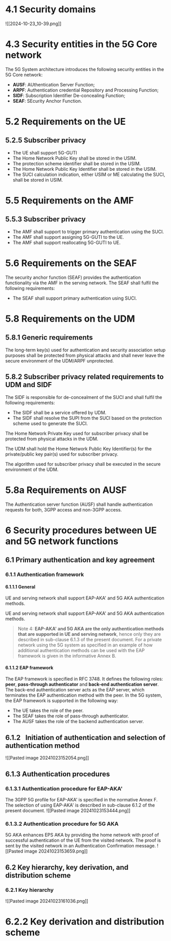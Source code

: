 # 4.1 Security domains 
![[2024-10-23_10-39.png]]
# 4.3 Security entities in the 5G Core network
The 5G System architecture introduces the following security entities in the 5G Core network:
- **AUSF**: 	AUthentication Server Function;
- **ARPF**: 	Authentication credential Repository and Processing Function;
- **SIDF**:	Subscription Identifier De-concealing Function;
- **SEAF**:    SEcurity Anchor Function.
# 5.2 Requirements on the UE
## 5.2.5 Subscriber privacy
- The UE shall support 5G-GUTI
- The Home Network Public Key shall be stored in the USIM.
- The protection scheme identifier shall be stored in the USIM.
- The Home Network Public Key Identifier shall be stored in the USIM.
- The SUCI calculation indication, either USIM or ME calculating the SUCI, shall be stored in USIM.
# 5.5 Requirements on the AMF
## 5.5.3 Subscriber privacy
- The AMF shall support to trigger primary authentication using the SUCI.
- The AMF shall support assigning 5G-GUTI to the UE.
- The AMF shall support reallocating 5G-GUTI to UE.
# 5.6	Requirements on the SEAF
The security anchor function (SEAF) provides the authentication functionality via the AMF in the serving network. The SEAF shall fulfil the following requirements:
- The SEAF shall support primary authentication using SUCI.
# 5.8	Requirements on the UDM 
## 5.8.1	Generic requirements
The long-term key(s) used for authentication and security association setup purposes shall be protected from physical attacks and shall never leave the secure environment of the UDM/ARPF unprotected.
## 5.8.2	Subscriber privacy related requirements to UDM and SIDF
The SIDF is responsible for de-concealment of the SUCI and shall fulfil the following requirements:
- The SIDF shall be a service offered by UDM.
- The SIDF shall resolve the SUPI from the SUCI based on the protection scheme used to generate the SUCI.

The Home Network Private Key used for subscriber privacy shall be protected from physical attacks in the UDM. 

The UDM shall hold the Home Network Public Key Identifier(s) for the private/public key pair(s) used for subscriber privacy.

The algorithm used for subscriber privacy shall be executed in the secure environment of the UDM.
# 5.8a Requirements on AUSF
The Authentication server function (AUSF) shall handle authentication requests for both, 3GPP access and non-3GPP access.
# 6 Security procedures between UE and 5G network functions
## 6.1 Primary authentication and key agreement
### 6.1.1 Authentication framework
#### 6.1.1.1 General
UE and serving network shall support EAP-AKA' and 5G AKA authentication methods.

UE and serving network shall support EAP-AKA' and 5G AKA authentication methods.

> Note 4: **EAP-AKA' and 5G AKA are the only authentication methods that are supported in UE and serving network**, hence only they are described in sub-clause 6.1.3 of the present document. For a private network using the 5G system as specified in an example of how additional authentication methods can be used with the EAP framework is given in the informative Annex B.
#### 6.1.1.2 EAP framework
The EAP framework is specified in RFC 3748. It defines the following roles: **peer**, **pass-through authenticator** and **back-end authentication server**. The back-end authentication server acts as the EAP server, which terminates the EAP authentication method with the peer. In the 5G system,  the EAP framework is supported in the following way:
- The UE takes the role of the peer.
- The SEAF takes the role of pass-through authenticator.
- The AUSF takes the role of the backend authentication server.
## 6.1.2  Initiation of authentication and selection of authentication method
![[Pasted image 20241023152054.png]]
## 6.1.3 Authentication procedures
### 6.1.3.1 Authentication procedure for EAP-AKA'
The 3GPP 5G profile for EAP-AKA' is specified in the normative Annex F. The selection of using EAP-AKA' is described in sub-clause 6.1.2 of the present document.
![[Pasted image 20241023153444.png]]
### 6.1.3.2 Authentication procedure for 5G AKA
5G AKA enhances EPS AKA by providing the home network with proof of successful authentication of the UE from the visited network. The proof is sent by the visited network in an Authentication Confirmation message.
![[Pasted image 20241023153659.png]]
## 6.2 Key hierarchy, key derivation, and distribution scheme
### 6.2.1 Key hierarchy
![[Pasted image 20241023161036.png]]
# 6.2.2	Key derivation and distribution scheme
